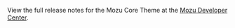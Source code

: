 View the full release notes for the Mozu Core Theme at the [Mozu Developer Center](http://info.mozu.com/rs/volusion/images/Mozu-ReleaseNotes-q42014.pdf).